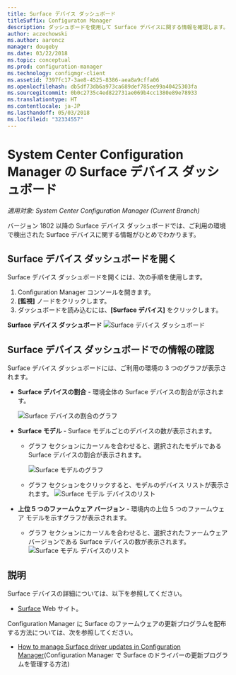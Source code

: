 ```yaml
---
title: Surface デバイス ダッシュボード
titleSuffix: Configuraton Manager
description: ダッシュボードを使用して Surface デバイスに関する情報を確認します。
author: aczechowski
ms.author: aaroncz
manager: dougeby
ms.date: 03/22/2018
ms.topic: conceptual
ms.prod: configuration-manager
ms.technology: configmgr-client
ms.assetid: 7397fc17-3ae8-4525-8386-aea8a9cffa06
ms.openlocfilehash: db5df73db6a973ca689def785ee99a40425303fa
ms.sourcegitcommit: 0b0c2735c4ed822731ae069b4cc1380e89e78933
ms.translationtype: HT
ms.contentlocale: ja-JP
ms.lasthandoff: 05/03/2018
ms.locfileid: "32334557"
---
```

# <a name="surface-device-dashboard-in-system-center-configuration-manager"></a>System Center Configuration Manager の Surface デバイス ダッシュボード

*適用対象: System Center Configuration Manager (Current Branch)*

バージョン 1802 以降の Surface デバイス ダッシュボードでは、ご利用の環境で検出された Surface デバイスに関する情報がひとめでわかります。 <!--1355788-->

## <a name="open-the-surface-device-dashboard"></a>Surface デバイス ダッシュボードを開く

Surface デバイス ダッシュボードを開くには、次の手順を使用します。 

1. Configuration Manager コンソールを開きます。 
2. **[監視]** ノードをクリックします。 
3. ダッシュボードを読み込むには、**[Surface デバイス]** をクリックします。

**Surface デバイス ダッシュボード**
![Surface デバイス ダッシュボード](media\Surface-device-dashboard.PNG)



## <a name="reviewing-information-in-the-surface-device-dashboard"></a>Surface デバイス ダッシュボードでの情報の確認

Surface デバイス ダッシュボードには、ご利用の環境の 3 つのグラフが表示されます。 

- **Surface デバイスの割合** - 環境全体の Surface デバイスの割合が示されます。

    ![Surface デバイスの割合のグラフ](media\Percent-Surface-Devices.PNG)
- **Surface モデル** - Surface モデルごとのデバイスの数が表示されます。 
    - グラフ セクションにカーソルを合わせると、選択されたモデルである Surface デバイスの割合が表示されます。 

         ![Surface モデルのグラフ](media\Surface-Models-Hover.PNG)
    - グラフ セクションをクリックすると、モデルのデバイス リストが表示されます。 
        ![Surface モデル デバイスのリスト](media\Surface-Model-Device-List.PNG)

- **上位 5 つのファームウェア バージョン** - 環境内の上位 5 つのファームウェア モデルを示すグラフが表示されます。 
    - グラフ セクションにカーソルを合わせると、選択されたファームウェア バージョンである Surface デバイスの数が表示されます。 
       ![Surface モデル デバイスのリスト](media\Surface-Firmware-Hover.PNG)


## <a name="more-information"></a>説明

Surface デバイスの詳細については、以下を参照してください。
 - [Surface]( https://go.microsoft.com/fwlink/?linkid=861998) Web サイト。
    
Configuration Manager に Surface のファームウェアの更新プログラムを配布する方法については、次を参照してください。
 - [How to manage Surface driver updates in Configuration Manager]( https://support.microsoft.com/help/4098906)(Configuration Manager で Surface のドライバーの更新プログラムを管理する方法)




